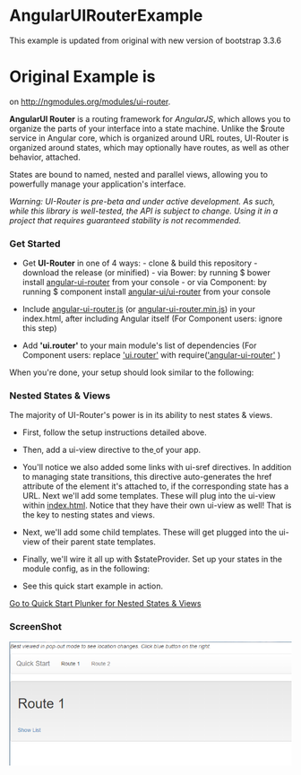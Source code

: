 # AngularUIRouterExample

This example is updated from original with new version of bootstrap 3.3.6 

# Original Example is 
on http://ngmodules.org/modules/ui-router.


**AngularUI Router** is a routing framework for *AngularJS*, which allows you to organize the parts of your interface into a state machine. Unlike the $route service in Angular core, which is organized around URL routes, UI-Router is organized around states, which may optionally have routes, as well as other behavior, attached.

States are bound to named, nested and parallel views, allowing you to powerfully manage your application's interface.

*Warning: UI-Router is pre-beta and under active development. As such, while this library is well-tested, the API is subject to change. Using it in a project that requires guaranteed stability is not recommended.*

### Get Started
+ Get **UI-Router** in one of 4 ways: - clone & build this repository - download the release (or minified) - via Bower: by running $ bower install [angular-ui-router]() from your console - or via Component: by running $ component install [angular-ui/ui-router]() from your console

+ Include [angular-ui-router.js]() (or [angular-ui-router.min.js]()) in your index.html, after including Angular itself (For Component users: ignore this step)

+ Add **'ui.router'** to your main module's list of dependencies (For Component users: replace ['ui.router']() with require(['angular-ui-router']() )

When you're done, your setup should look similar to the following:

### Nested States & Views
The majority of UI-Router's power is in its ability to nest states & views.

+ First, follow the setup instructions detailed above.

+ Then, add a ui-view directive to the[ <body /> ]()of your app.

+ You'll notice we also added some links with ui-sref directives. In addition to managing state transitions, this directive auto-generates the href attribute of the [<a />]() element it's attached to, if the corresponding state has a URL. Next we'll add some templates. These will plug into the ui-view within [index.html](). Notice that they have their own ui-view as well! That is the key to nesting states and views.

+ Next, we'll add some child templates. These will get plugged into the ui-view of their parent state templates.

+ Finally, we'll wire it all up with $stateProvider. Set up your states in the module config, as in the following:

+ See this quick start example in action.

[Go to Quick Start Plunker for Nested States & Views](http://plnkr.co/edit/u18KQc?p=preview)

### ScreenShot
![이미지](./Run.png)
